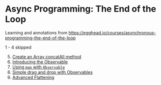 # Async Programming: The End of the Loop

Learning and annotations from https://egghead.io/courses/asynchronous-programming-the-end-of-the-loop

1 - 4 skipped

5. [Create an Array concatAll method](./05/index.js)
6. [Introducing the Observable](./06/index.js)
7. [Using `map` with `Observable`](./07/index.js)
8. [Simple drag and drop with Observables](./08/index.js)
8. [Advanced Flattening](./09/index.js)
